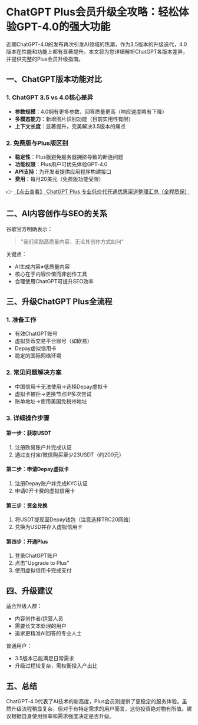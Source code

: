 # ChatGPT Plus会员升级全攻略：轻松体验GPT-4.0的强大功能

近期ChatGPT-4.0的发布再次引发AI领域的热潮，作为3.5版本的升级迭代，4.0版本在性能和功能上都有显著提升。本文将为您详细解析ChatGPT各版本差异，并提供完整的Plus会员升级指南。

## 一、ChatGPT版本功能对比

### 1. ChatGPT 3.5 vs 4.0核心差异
- **参数规模**：4.0拥有更多参数，回答质量更高（响应速度略有下降）
- **多模态能力**：新增图片识别功能（目前实用性有限）
- **上下文长度**：显著提升，完美解决3.5版本的痛点

### 2. 免费版与Plus版区别
- **稳定性**：Plus版避免服务器拥挤导致的断连问题
- **功能权限**：Plus用户可优先体验GPT-4.0
- **API支持**：为开发者提供应用程序构建接口
- **费用**：每月20美元（免费版功能受限）

👉 [【点击查看】 ChatGPT Plus 专业低价代开通优惠渠道整理汇总（全程质保）](https://bit.ly/DaiKai)

## 二、AI内容创作与SEO的关系

谷歌官方明确表示：
> "我们奖励高质量内容，无论其创作方式如何"

关键点：
- AI生成内容≠低质量内容
- 核心在于内容价值而非创作工具
- 合理使用ChatGPT可提升SEO效率

## 三、升级ChatGPT Plus全流程

### 1. 准备工作
- 有效ChatGPT账号
- 虚拟货币交易平台账号（如欧易）
- Depay虚拟信用卡
- 稳定的国际网络环境

### 2. 常见问题解决方案
- 中国信用卡无法使用→选择Depay虚拟卡
- 虚拟卡被拒→更换节点IP多次尝试
- 账单地址→使用美国免税州地址

### 3. 详细操作步骤

#### 第一步：获取USDT
1. 注册欧易账户并完成认证
2. 通过支付宝/微信购买至少23USDT（约200元）

#### 第二步：申请Depay虚拟卡
1. 注册Depay账户并完成KYC认证
2. 申请0开卡费的虚拟信用卡

#### 第三步：资金兑换
1. 将USDT提现至Depay钱包（注意选择TRC20网络）
2. 兑换为USD并存入虚拟信用卡

#### 第四步：开通Plus
1. 登录ChatGPT账户
2. 点击"Upgrade to Plus"
3. 使用虚拟信用卡完成支付

## 四、升级建议

适合升级人群：
- 内容创作者/运营人员
- 需要长文本处理的用户
- 追求更精准AI回答的专业人士

普通用户：
- 3.5版本已能满足日常需求
- 升级过程较复杂，需权衡投入产出比

## 五、总结

ChatGPT-4.0代表了AI技术的新高度，Plus会员则提供了更稳定的服务体验。虽然升级流程稍显复杂，但对于有特定需求的用户而言，这份投资绝对物有所值。建议根据自身使用频率和需求强度决定是否升级。